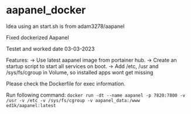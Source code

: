# aapanel_docker
Idea using an start.sh is from adam3278/aapanel

Fixed dockerized Aapanel

Testet and worked date 03-03-2023

Features:
-> Use latest aapanel image from portainer hub.
-> Create an startup script to start all services on boot.
-> Add /etc, /usr and /sys/fs/cgroup in Volume, so installed apps wont get missing

Please check the Dockerfile for exec information.

Run following command:
`docker run -dt --name aapanel -p 7820:7800 -v /usr -v /etc -v /sys/fs/cgroup -v aapanel_data:/www ed1k/aapanel:latest`

